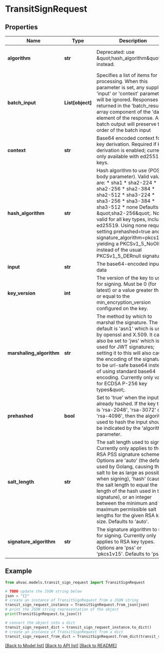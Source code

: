 # TransitSignRequest


## Properties

Name | Type | Description | Notes
------------ | ------------- | ------------- | -------------
**algorithm** | **str** | Deprecated: use \&quot;hash_algorithm\&quot; instead. | [optional] [default to 'sha2-256']
**batch_input** | **List[object]** | Specifies a list of items for processing. When this parameter is set, any supplied &#39;input&#39; or &#39;context&#39; parameters will be ignored. Responses are returned in the &#39;batch_results&#39; array component of the &#39;data&#39; element of the response. Any batch output will preserve the order of the batch input | [optional] 
**context** | **str** | Base64 encoded context for key derivation. Required if key derivation is enabled; currently only available with ed25519 keys. | [optional] 
**hash_algorithm** | **str** | Hash algorithm to use (POST body parameter). Valid values are: * sha1 * sha2-224 * sha2-256 * sha2-384 * sha2-512 * sha3-224 * sha3-256 * sha3-384 * sha3-512 * none Defaults to \&quot;sha2-256\&quot;. Not valid for all key types, including ed25519. Using none requires setting prehashed&#x3D;true and signature_algorithm&#x3D;pkcs1v15, yielding a PKCSv1_5_NoOID instead of the usual PKCSv1_5_DERnull signature. | [optional] [default to 'sha2-256']
**input** | **str** | The base64-encoded input data | [optional] 
**key_version** | **int** | The version of the key to use for signing. Must be 0 (for latest) or a value greater than or equal to the min_encryption_version configured on the key. | [optional] 
**marshaling_algorithm** | **str** | The method by which to marshal the signature. The default is &#39;asn1&#39; which is used by openssl and X.509. It can also be set to &#39;jws&#39; which is used for JWT signatures; setting it to this will also cause the encoding of the signature to be url-safe base64 instead of using standard base64 encoding. Currently only valid for ECDSA P-256 key types\&quot;. | [optional] [default to 'asn1']
**prehashed** | **bool** | Set to &#39;true&#39; when the input is already hashed. If the key type is &#39;rsa-2048&#39;, &#39;rsa-3072&#39; or &#39;rsa-4096&#39;, then the algorithm used to hash the input should be indicated by the &#39;algorithm&#39; parameter. | [optional] 
**salt_length** | **str** | The salt length used to sign. Currently only applies to the RSA PSS signature scheme. Options are &#39;auto&#39; (the default used by Golang, causing the salt to be as large as possible when signing), &#39;hash&#39; (causes the salt length to equal the length of the hash used in the signature), or an integer between the minimum and the maximum permissible salt lengths for the given RSA key size. Defaults to &#39;auto&#39;. | [optional] [default to 'auto']
**signature_algorithm** | **str** | The signature algorithm to use for signing. Currently only applies to RSA key types. Options are &#39;pss&#39; or &#39;pkcs1v15&#39;. Defaults to &#39;pss&#39; | [optional] 

## Example

```python
from ahvac.models.transit_sign_request import TransitSignRequest

# TODO update the JSON string below
json = "{}"
# create an instance of TransitSignRequest from a JSON string
transit_sign_request_instance = TransitSignRequest.from_json(json)
# print the JSON string representation of the object
print(TransitSignRequest.to_json())

# convert the object into a dict
transit_sign_request_dict = transit_sign_request_instance.to_dict()
# create an instance of TransitSignRequest from a dict
transit_sign_request_from_dict = TransitSignRequest.from_dict(transit_sign_request_dict)
```
[[Back to Model list]](../README.md#documentation-for-models) [[Back to API list]](../README.md#documentation-for-api-endpoints) [[Back to README]](../README.md)


